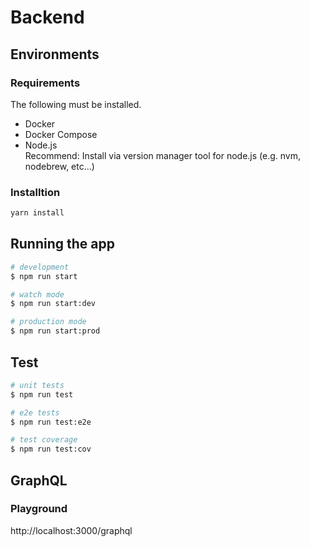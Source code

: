 # Backend
## Environments

### Requirements
The following must be installed.

* Docker
* Docker Compose
* Node.js  
Recommend: Install via version manager tool for node.js (e.g. nvm, nodebrew, etc...)

### Installtion
```bash
yarn install
```

## Running the app

```bash
# development
$ npm run start

# watch mode
$ npm run start:dev

# production mode
$ npm run start:prod
```

## Test

```bash
# unit tests
$ npm run test

# e2e tests
$ npm run test:e2e

# test coverage
$ npm run test:cov
```

## GraphQL

### Playground
http://localhost:3000/graphql


